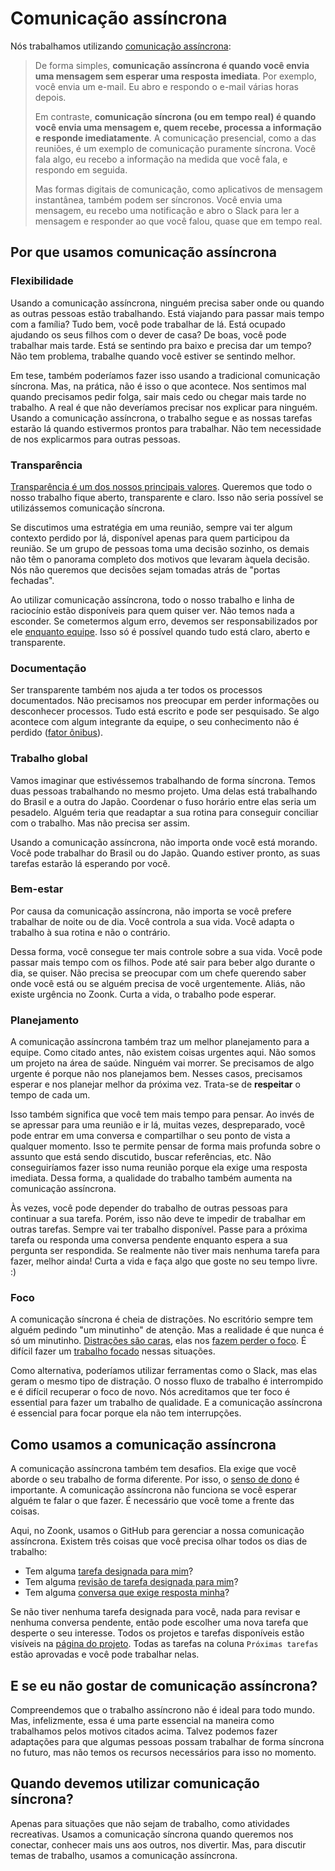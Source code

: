# Comunicação assíncrona

Nós trabalhamos utilizando [comunicação assíncrona](https://async.twist.com/asynchronous-communication/):

> De forma simples, **comunicação assíncrona é quando você envia uma mensagem sem esperar uma resposta imediata**.
> Por exemplo, você envia um e-mail. Eu abro e respondo o e-mail várias horas depois.
>
> Em contraste, **comunicação síncrona (ou em tempo real) é quando você envia uma mensagem e, quem recebe,
> processa a informação e responde imediatamente**.
> A comunicação presencial, como a das reuniões, é um exemplo de comunicação puramente síncrona.
> Você fala algo, eu recebo a informação na medida que você fala, e respondo em seguida.
>
> Mas formas digitais de comunicação, como aplicativos de mensagem instantânea, também podem ser síncronos.
> Você envia uma mensagem, eu recebo uma notificação e abro o Slack para ler a mensagem e responder ao que
> você falou, quase que em tempo real.

## Por que usamos comunicação assíncrona

### Flexibilidade

Usando a comunicação assíncrona, ninguém precisa saber onde ou quando as outras pessoas estão trabalhando.
Está viajando para passar mais tempo com a família?
Tudo bem, você pode trabalhar de lá.
Está ocupado ajudando os seus filhos com o dever de casa?
De boas, você pode trabalhar mais tarde.
Está se sentindo pra baixo e precisa dar um tempo?
Não tem problema, trabalhe quando você estiver se sentindo melhor.

Em tese, também poderíamos fazer isso usando a tradicional comunicação síncrona.
Mas, na prática, não é isso o que acontece.
Nos sentimos mal quando precisamos pedir folga, sair mais cedo ou chegar mais tarde no trabalho.
A real é que não deveríamos precisar nos explicar para ninguém.
Usando a comunicação assíncrona, o trabalho segue e as nossas tarefas estarão lá quando estivermos prontos para trabalhar.
Não tem necessidade de nos explicarmos para outras pessoas.

### Transparência

[Transparência é um dos nossos principais valores](../../sobre/valores.md#transparência).
Queremos que todo o nosso trabalho fique aberto, transparente e claro.
Isso não seria possível se utilizássemos comunicação síncrona.

Se discutimos uma estratégia em uma reunião,
sempre vai ter algum contexto perdido por lá,
disponível apenas para quem participou da reunião.
Se um grupo de pessoas toma uma decisão sozinho,
os demais não têm o panorama completo dos motivos que levaram àquela decisão.
Nós não queremos que decisões sejam tomadas atrás de "portas fechadas".

Ao utilizar comunicação assíncrona,
todo o nosso trabalho e linha de raciocínio estão disponíveis para quem quiser ver.
Não temos nada a esconder.
Se cometermos algum erro, devemos ser responsabilizados por ele [enquanto equipe](../../sobre/valores.md#humildade).
Isso só é possível quando tudo está claro, aberto e transparente.

### Documentação

Ser transparente também nos ajuda a ter todos os processos documentados.
Não precisamos nos preocupar em perder informações ou desconhecer processos.
Tudo está escrito e pode ser pesquisado.
Se algo acontece com algum integrante da equipe,
o seu conhecimento não é perdido ([fator ônibus](https://pt.wikipedia.org/wiki/Fator_%C3%B4nibus)).

### Trabalho global

Vamos imaginar que estivéssemos trabalhando de forma síncrona.
Temos duas pessoas trabalhando no mesmo projeto.
Uma delas está trabalhando do Brasil e a outra do Japão.
Coordenar o fuso horário entre elas seria um pesadelo.
Alguém teria que readaptar a sua rotina para conseguir conciliar com o trabalho.
Mas não precisa ser assim.

Usando a comunicação assíncrona, não importa onde você está morando.
Você pode trabalhar do Brasil ou do Japão.
Quando estiver pronto, as suas tarefas estarão lá esperando por você.

### Bem-estar

Por causa da comunicação assíncrona, não importa se você prefere trabalhar de noite ou de dia.
Você controla a sua vida.
Você adapta o trabalho à sua rotina e não o contrário.

Dessa forma, você consegue ter mais controle sobre a sua vida.
Você pode passar mais tempo com os filhos.
Pode até sair para beber algo durante o dia, se quiser.
Não precisa se preocupar com um chefe querendo saber onde você está ou se alguém precisa de você urgentemente.
Aliás, não existe urgência no Zoonk.
Curta a vida, o trabalho pode esperar.

### Planejamento

A comunicação assíncrona também traz um melhor planejamento para a equipe.
Como citado antes, não existem coisas urgentes aqui.
Não somos um projeto na área de saúde.
Ninguém vai morrer.
Se precisamos de algo urgente é porque não nos planejamos bem.
Nesses casos, precisamos esperar e nos planejar melhor da próxima vez.
Trata-se de **respeitar** o tempo de cada um.

Isso também significa que você tem mais tempo para pensar.
Ao invés de se apressar para uma reunião e ir lá, muitas vezes, despreparado,
você pode entrar em uma conversa e compartilhar o seu ponto de vista a qualquer momento.
Isso te permite pensar de forma mais profunda sobre o assunto que está sendo discutido, buscar referências, etc.
Não conseguiríamos fazer isso numa reunião porque ela exige uma resposta imediata.
Dessa forma, a qualidade do trabalho também aumenta na comunicação assíncrona.

Às vezes, você pode depender do trabalho de outras pessoas para continuar a sua tarefa.
Porém, isso não deve te impedir de trabalhar em outras tarefas.
Sempre vai ter trabalho disponível.
Passe para a próxima tarefa ou responda uma conversa pendente enquanto espera a sua pergunta ser respondida.
Se realmente não tiver mais nenhuma tarefa para fazer, melhor ainda!
Curta a vida e faça algo que goste no seu tempo livre. :)

### Foco

A comunicação síncrona é cheia de distrações.
No escritório sempre tem alguém pedindo "um minutinho" de atenção.
Mas a realidade é que nunca é só um minutinho.
[Distrações são caras](http://www.paulgraham.com/makersschedule.html),
elas nos [fazem perder o foco](https://ideas.repec.org/a/eee/jobhdp/v109y2009i2p168-181.html).
É difícil fazer um [trabalho focado](https://blog.doist.com/deep-work/) nessas situações.

Como alternativa, poderíamos utilizar ferramentas como o Slack, mas elas geram o mesmo tipo de distração.
O nosso fluxo de trabalho é interrompido e é difícil recuperar o foco de novo.
Nós acreditamos que ter foco é essential para fazer um trabalho de qualidade.
E a comunicação assíncrona é essencial para focar porque ela não tem interrupções.

## Como usamos a comunicação assíncrona

A comunicação assíncrona também tem desafios.
Ela exige que você aborde o seu trabalho de forma diferente.
Por isso, o [senso de dono](../../sobre/valores.md#senso-de-dono) é importante.
A comunicação assíncrona não funciona se você esperar alguém te falar o que fazer.
É necessário que você tome a frente das coisas.

Aqui, no Zoonk, usamos o GitHub para gerenciar a nossa comunicação assíncrona.
Existem três coisas que você precisa olhar todos os dias de trabalho:

- Tem alguma [tarefa designada para mim](https://github.com/issues/assigned)?
- Tem alguma [revisão de tarefa designada para mim](https://github.com/pulls/assigned)?
- Tem alguma [conversa que exige resposta minha](https://github.com/notifications?query=is%3Adiscussion+reason%3Amention+)?

Se não tiver nenhuma tarefa designada para você, nada para revisar e nenhuma conversa pendente,
então pode escolher uma nova tarefa que desperte o seu interesse.
Todos os projetos e tarefas disponíveis estão visíveis na [página do projeto](https://github.com/orgs/zoonk/projects/11).
Todas as tarefas na coluna `Próximas tarefas` estão aprovadas e você pode trabalhar nelas.

## E se eu não gostar de comunicação assíncrona?

Compreendemos que o trabalho assíncrono não é ideal para todo mundo.
Mas, infelizmente, essa é uma parte essencial na maneira como trabalhamos pelos motivos citados acima.
Talvez podemos fazer adaptações para que algumas pessoas possam trabalhar de forma síncrona no futuro,
mas não temos os recursos necessários para isso no momento.

## Quando devemos utilizar comunicação síncrona?

Apenas para situações que não sejam de trabalho, como atividades recreativas.
Usamos a comunicação síncrona quando queremos nos conectar, conhecer mais uns aos outros, nos divertir.
Mas, para discutir temas de trabalho, usamos a comunicação assíncrona.
